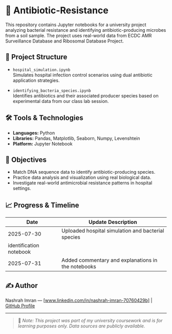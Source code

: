 # 🧬 Antibiotic-Resistance
This repository contains Jupyter notebooks for a university project analyzing bacterial resistance and identifying antibiotic-producing microbes from a soil sample. The project uses real-world data from ECDC AMR Surveillance Database and Ribosomal Database Project. 

## 📁 Project Structure

- `hospital_simulation.ipynb`  
  Simulates hospital infection control scenarios using dual antibiotic application strategies.

- `identifying_bacteria_species.ipynb`  
  Identifies antibiotics and their associated producer species based on experimental data from our class lab session.

## 🛠️ Tools & Technologies

- **Languages:** Python  
- **Libraries:** Pandas, Matplotlib, Seaborn, Numpy, Levenshtein  
- **Platform:** Jupyter Notebook

## 🎯 Objectives

- Match DNA sequence data to identify antibiotic-producing species.
- Practice data analysis and visualization using real biological data.
- Investigate real-world antimicrobial resistance patterns in hospital settings.

## 📈 Progress & Timeline

| Date       | Update Description                                     |
|------------|--------------------------------------------------------|
| 2025-07-30 | Uploaded hospital simulation and bacterial species     |
               identification notebook                                |
| 2025-07-31 | Added commentary and explanations in the notebooks     |

## ✍️ Author

Nashrah Imran — [www.linkedin.com/in/nashrah-imran-70760429b] | [GitHub Profile](https://github.com/nashrah3012)

---

> 📌 *Note: This project was part of my university coursework and is for learning purposes only. Data sources are publicly available.*

